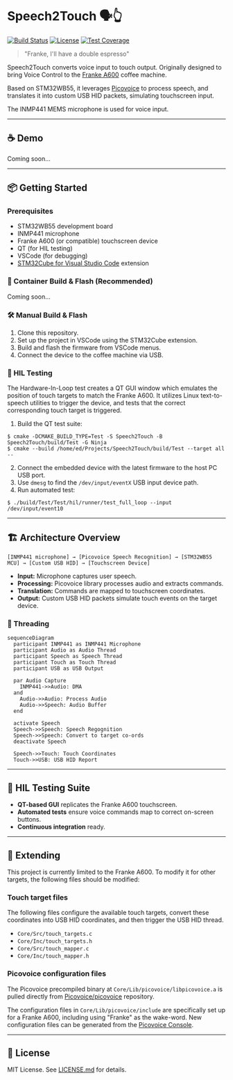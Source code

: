 # Speech2Touch 🗣️👆

[![Build Status](https://img.shields.io/badge/build-passing-brightgreen)](https://github.com/edholmes2232/Speech2Touch/actions)
[![License](https://img.shields.io/badge/license-MIT-blue)](LICENSE.md)
[![Test Coverage](https://img.shields.io/badge/tests-pending-lightgrey)](https://github.com/edholmes2232/Speech2Touch/actions)

> "Franke, I'll have a double espresso"

Speech2Touch converts voice input to touch output. Originally designed to bring Voice Control to the [Franke A600](https://www.franke.com/au/en/coffee-systems/coffee_machines/a-line/a600-fully-automatic.html) coffee machine.

Based on STM32WB55, it leverages [Picovoice](https://picovoice.ai/) to process speech, and translates it into custom USB HID packets, simulating touchscreen input.

The INMP441 MEMS microphone is used for voice input.

---

## ☕️ Demo

Coming soon...

---

## 📦 Getting Started

### Prerequisites
- STM32WB55 development board
- INMP441 microphone
- Franke A600 (or compatible) touchscreen device
- QT (for HIL testing)
- VSCode (for debugging)
- [STM32Cube for Visual Studio Code](https://www.st.com/content/st_com/en/stm32-mcu-developer-zone/software-development-tools/stm32cubevscode.html) extension

### 🚀 Container Build & Flash (Recommended)
Coming soon...

### 🛠️ Manual Build & Flash

1. Clone this repository.
2. Set up the project in VSCode using the STM32Cube extension.
3. Build and flash the firmware from VSCode menus.
4. Connect the device to the coffee machine via USB.

### 🧪 HIL Testing

The Hardware-In-Loop test creates a QT GUI window which emulates the position of touch targets to match the Franke A600. It utilizes Linux text-to-speech utilities to trigger the device, and tests that the correct corresponding touch target is triggered.

1. Build the QT test suite:
```
$ cmake -DCMAKE_BUILD_TYPE=Test -S Speech2Touch -B Speech2Touch/build/Test -G Ninja
$ cmake --build /home/ed/Projects/Speech2Touch/build/Test --target all --
```
2. Connect the embedded device with the latest firmware to the host PC USB port.
3. Use `dmesg` to find the `/dev/input/eventX` USB input device path.
4. Run automated test:
```
$ ./build/Test/Test/hil/runner/test_full_loop --input /dev/input/event10
```

---

## 🏗️ Architecture Overview

```
[INMP441 microphone] → [Picovoice Speech Recognition] → [STM32WB55 MCU] → [Custom USB HID] → [Touchscreen Device]
```
- **Input:** Microphone captures user speech.
- **Processing:** Picovoice library processes audio and extracts commands.
- **Translation:** Commands are mapped to touchscreen coordinates.
- **Output:** Custom USB HID packets simulate touch events on the target device.

### 🧵 Threading

```mermaid
sequenceDiagram
  participant INMP441 as INMP441 Microphone
  participant Audio as Audio Thread
  participant Speech as Speech Thread
  participant Touch as Touch Thread
  participant USB as USB Output

  par Audio Capture
    INMP441->>Audio: DMA
  and 
    Audio->>Audio: Process Audio
    Audio->>Speech: Audio Buffer
  end

  activate Speech
  Speech->>Speech: Speech Regognition
  Speech->>Speech: Convert to target co-ords
  deactivate Speech

  Speech->>Touch: Touch Coordinates
  Touch->>USB: USB HID Report

```




---

## 🔬 HIL Testing Suite

- **QT-based GUI** replicates the Franke A600 touchscreen.
- **Automated tests** ensure voice commands map to correct on-screen buttons.
- **Continuous integration** ready.

---

## 🔮 Extending

This project is currently limited to the Franke A600. To modify it for other targets, the following files should be modified:

### Touch target files
The following files configure the available touch targets, convert these coordinates into USB HID coordinates, and then trigger the USB HID thread.
- `Core/Src/touch_targets.c`
- `Core/Inc/touch_targets.h`
- `Core/Src/touch_mapper.c`
- `Core/Inc/touch_mapper.h`

### Picovoice configuration files
The Picovoice precompiled binary at `Core/Lib/picovoice/libpicovoice.a` is pulled directly from [Picovoice/picovoice](https://github.com/Picovoice/picovoice/blob/master/sdk/mcu/lib/stm32f411/en/libpicovoice.a) repository.

The configuration files in `Core/Lib/picovoice/include` are specifically set up for a Franke A600, including using "Franke" as the wake-word. New configuration files can be generated from the [Picovoice Console](https://console.picovoice.ai/).

---

## 📜 License

MIT License. See [LICENSE.md](LICENSE) for details.
